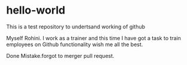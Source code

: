 # hello-world
This is a test repository to undertsand working of github

Myself Rohini. I work as a trainer and this time I have got a task to train employees on Github functionality wish me all the best.

Done Mistake.forgot to merger pull request.
